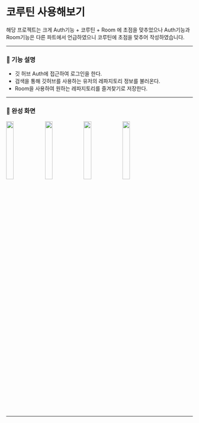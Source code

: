 # 코루틴 사용해보기
해당 프로젝트는 크게 Auth기능 + 코루틴 + Room 에 초점을 맞추었으나 Auth기능과 Room기능은 다른 파트에서 언급하였으니 코루틴에 초점을 맞추어 작성하였습니다.
***
### :wrench: 기능 설명
- 깃 허브 Auth에 접근하여 로그인을 한다.
- 검색을 통해 깃허브를 사용하는 유저의 레파지토리 정보를 불러온다.
- Room을 사용하여 원하는 레파지토리를 즐겨찾기로 저장한다.
***
### :lollipop: 완성 화면
<img src="https://user-images.githubusercontent.com/48902047/134470411-a786e31b-a658-455a-af1b-8854f22d7369.jpg" width="20%" height="20%"></img>
<img src="https://user-images.githubusercontent.com/48902047/134470456-bf0f37e3-87a8-4d3f-b94d-14d6147691c3.jpg" width="20%" height="20%"></img>
<img src="https://user-images.githubusercontent.com/48902047/134470695-77c7be06-b2bf-4e84-971f-013b63e42d82.jpg" width="20%" height="20%"></img>
<img src="https://user-images.githubusercontent.com/48902047/134470599-1e025c6d-c5ab-4825-be2b-58c838b36465.jpg" width="20%" height="20%"></img>
***
